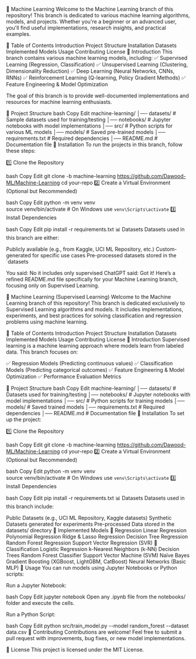 🧠 Machine Learning
Welcome to the Machine Learning branch of this repository! This branch is dedicated to various machine learning algorithms, models, and projects. Whether you're a beginner or an advanced user, you'll find useful implementations, research insights, and practical examples.

📌 Table of Contents
Introduction
Project Structure
Installation
Datasets
Implemented Models
Usage
Contributing
License
🚀 Introduction
This branch contains various machine learning models, including:
✅ Supervised Learning (Regression, Classification)
✅ Unsupervised Learning (Clustering, Dimensionality Reduction)
✅ Deep Learning (Neural Networks, CNNs, RNNs)
✅ Reinforcement Learning (Q-learning, Policy Gradient Methods)
✅ Feature Engineering & Model Optimization

The goal of this branch is to provide well-documented implementations and resources for machine learning enthusiasts.

📂 Project Structure
bash
Copy
Edit
machine-learning/
│── datasets/           # Sample datasets used for training/testing
│── notebooks/          # Jupyter notebooks with model implementations
│── src/                # Python scripts for various ML models
│── models/             # Saved pre-trained models
│── requirements.txt    # Required dependencies
│── README.md           # Documentation file
🔧 Installation
To run the projects in this branch, follow these steps:

1️⃣ Clone the Repository

bash
Copy
Edit
git clone -b machine-learning https://github.com/Dawood-ML/Machine-Learning
cd your-repo
2️⃣ Create a Virtual Environment (Optional but Recommended)

bash
Copy
Edit
python -m venv venv  
source venv/bin/activate  # On Windows use `venv\Scripts\activate`
3️⃣ Install Dependencies

bash
Copy
Edit
pip install -r requirements.txt
📊 Datasets
Datasets used in this branch are either:

Publicly available (e.g., from Kaggle, UCI ML Repository, etc.)
Custom-generated for specific use cases
Pre-processed datasets stored in the `datasets





You said:
No it includes only supervised
ChatGPT said:
Got it! Here’s a refined README.md file specifically for your Machine Learning branch, focusing only on Supervised Learning.

🧠 Machine Learning (Supervised Learning)
Welcome to the Machine Learning branch of this repository! This branch is dedicated exclusively to Supervised Learning algorithms and models. It includes implementations, experiments, and best practices for solving classification and regression problems using machine learning.

📌 Table of Contents
Introduction
Project Structure
Installation
Datasets
Implemented Models
Usage
Contributing
License
🚀 Introduction
Supervised learning is a machine learning approach where models learn from labeled data. This branch focuses on:

✅ Regression Models (Predicting continuous values)
✅ Classification Models (Predicting categorical outcomes)
✅ Feature Engineering & Model Optimization
✅ Performance Evaluation Metrics

📂 Project Structure
bash
Copy
Edit
machine-learning/
│── datasets/           # Datasets used for training/testing
│── notebooks/          # Jupyter notebooks with model implementations
│── src/                # Python scripts for training models
│── models/             # Saved trained models
│── requirements.txt    # Required dependencies
│── README.md           # Documentation file
🔧 Installation
To set up the project:

1️⃣ Clone the Repository

bash
Copy
Edit
git clone -b machine-learning https://github.com/Dawood-ML/Machine-Learning
cd your-repo
2️⃣ Create a Virtual Environment (Optional but Recommended)

bash
Copy
Edit
python -m venv venv  
source venv/bin/activate  # On Windows use `venv\Scripts\activate`
3️⃣ Install Dependencies

bash
Copy
Edit
pip install -r requirements.txt
📊 Datasets
Datasets used in this branch include:

Public Datasets (e.g., UCI ML Repository, Kaggle datasets)
Synthetic Datasets generated for experiments
Pre-processed Data stored in the datasets/ directory
🤖 Implemented Models
🔹 Regression
Linear Regression
Polynomial Regression
Ridge & Lasso Regression
Decision Tree Regression
Random Forest Regression
Support Vector Regression (SVR)
🔹 Classification
Logistic Regression
k-Nearest Neighbors (k-NN)
Decision Trees
Random Forest Classifier
Support Vector Machine (SVM)
Naïve Bayes
Gradient Boosting (XGBoost, LightGBM, CatBoost)
Neural Networks (Basic MLP)
🚀 Usage
You can run models using Jupyter Notebooks or Python scripts:

Run a Jupyter Notebook:

bash
Copy
Edit
jupyter notebook
Open any .ipynb file from the notebooks/ folder and execute the cells.

Run a Python Script:

bash
Copy
Edit
python src/train_model.py --model random_forest --dataset data.csv
🤝 Contributing
Contributions are welcome! Feel free to submit a pull request with improvements, bug fixes, or new model implementations.

📜 License
This project is licensed under the MIT License.
